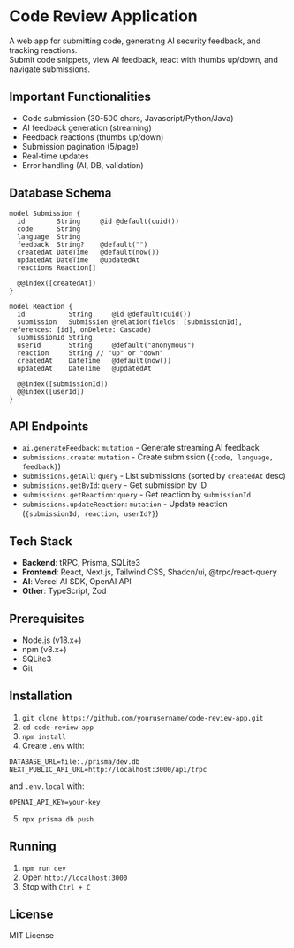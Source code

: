 # Code Review Application

A web app for submitting code, generating AI security feedback, and tracking reactions.  
Submit code snippets, view AI feedback, react with thumbs up/down, and navigate submissions.

## Important Functionalities
- Code submission (30-500 chars, Javascript/Python/Java)
- AI feedback generation (streaming)
- Feedback reactions (thumbs up/down)
- Submission pagination (5/page)
- Real-time updates
- Error handling (AI, DB, validation)

## Database Schema
```prisma
model Submission {
  id        String     @id @default(cuid())
  code      String
  language  String
  feedback  String?    @default("")
  createdAt DateTime   @default(now())
  updatedAt DateTime   @updatedAt
  reactions Reaction[]

  @@index([createdAt])
}

model Reaction {
  id           String     @id @default(cuid())
  submission   Submission @relation(fields: [submissionId], references: [id], onDelete: Cascade)
  submissionId String
  userId       String     @default("anonymous")
  reaction     String // "up" or "down"
  createdAt    DateTime   @default(now())
  updatedAt    DateTime   @updatedAt

  @@index([submissionId])
  @@index([userId])
}
```

## API Endpoints
- `ai.generateFeedback`: `mutation` - Generate streaming AI feedback
- `submissions.create`: `mutation` - Create submission (`{code, language, feedback}`)
- `submissions.getAll`: `query` - List submissions (sorted by `createdAt` desc)
- `submissions.getById`: `query` - Get submission by ID
- `submissions.getReaction`: `query` - Get reaction by `submissionId`
- `submissions.updateReaction`: `mutation` - Update reaction (`{submissionId, reaction, userId?}`)

## Tech Stack
- **Backend**: tRPC, Prisma, SQLite3
- **Frontend**: React, Next.js, Tailwind CSS, Shadcn/ui, @trpc/react-query
- **AI**: Vercel AI SDK, OpenAI API
- **Other**: TypeScript, Zod

## Prerequisites
- Node.js (v18.x+)
- npm (v8.x+)
- SQLite3
- Git

## Installation
1. `git clone https://github.com/yourusername/code-review-app.git`
2. `cd code-review-app`
3. `npm install`
4. Create `.env` with:

```
DATABASE_URL=file:./prisma/dev.db
NEXT_PUBLIC_API_URL=http://localhost:3000/api/trpc
```
and `.env.local` with:
```
OPENAI_API_KEY=your-key
```
5. `npx prisma db push`

## Running
1. `npm run dev`
2. Open `http://localhost:3000`
3. Stop with `Ctrl + C`

## License
MIT License